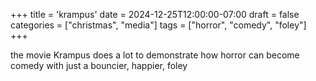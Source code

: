 +++
title = 'krampus'
date = 2024-12-25T12:00:00-07:00
draft = false
categories = ["christmas", "media"]
tags = ["horror", "comedy", "foley"]
+++

the movie Krampus does a lot to demonstrate how horror can become comedy with just a bouncier, happier, foley